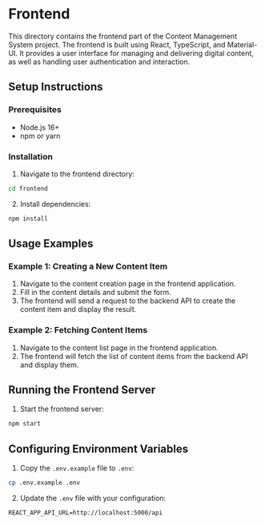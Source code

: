 # Frontend

This directory contains the frontend part of the Content Management System project. The frontend is built using React, TypeScript, and Material-UI. It provides a user interface for managing and delivering digital content, as well as handling user authentication and interaction.

## Setup Instructions

### Prerequisites
- Node.js 16+
- npm or yarn

### Installation

1. Navigate to the frontend directory:
```bash
cd frontend
```
2. Install dependencies:
```bash
npm install
```

## Usage Examples

### Example 1: Creating a New Content Item
1. Navigate to the content creation page in the frontend application.
2. Fill in the content details and submit the form.
3. The frontend will send a request to the backend API to create the content item and display the result.

### Example 2: Fetching Content Items
1. Navigate to the content list page in the frontend application.
2. The frontend will fetch the list of content items from the backend API and display them.

## Running the Frontend Server

1. Start the frontend server:
```bash
npm start
```

## Configuring Environment Variables

1. Copy the `.env.example` file to `.env`:
```bash
cp .env.example .env
```
2. Update the `.env` file with your configuration:
```env
REACT_APP_API_URL=http://localhost:5000/api
```
